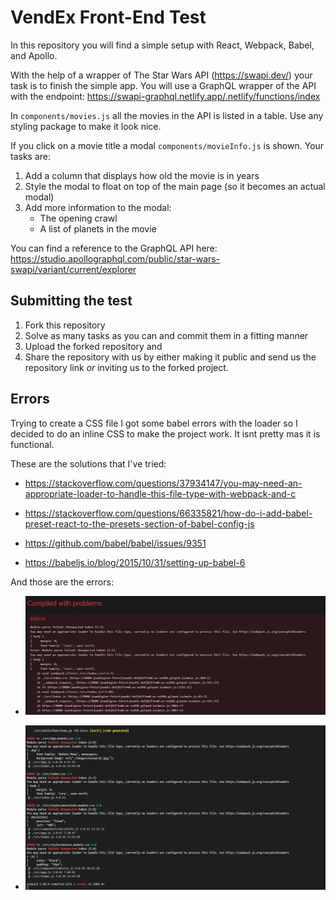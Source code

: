 # VendEx Front-End Test

In this repository you will find a simple setup with React, Webpack, Babel, and Apollo.

With the help of a wrapper of The Star Wars API (https://swapi.dev/) your task is to finish the simple app. You will use
a GraphQL wrapper of the API with the endpoint: https://swapi-graphql.netlify.app/.netlify/functions/index

In ```components/movies.js``` all the movies in the API is listed in a table. Use any styling package to make it look nice.

If you click on a movie title a modal ```components/movieInfo.js``` is shown. Your tasks are:

1. Add a column that displays how old the movie is in years
2. Style the modal to float on top of the main page (so it becomes an actual modal)
3. Add more information to the modal:
    - The opening crawl
    - A list of planets in the movie

You can find a reference to the GraphQL API here: https://studio.apollographql.com/public/star-wars-swapi/variant/current/explorer


## Submitting the test

1. Fork this repository
2. Solve as many tasks as you can and commit them in a fitting manner
3. Upload the forked repository and
4. Share the repository with us by either making it public and send us the repository link _or_ inviting us to the forked project.




## Errors

Trying to create a CSS file I got some babel errors with the loader so I decided to do an inline CSS to make the project work. It isnt pretty mas it is functional.

These are the solutions that I've tried:

- https://stackoverflow.com/questions/37934147/you-may-need-an-appropriate-loader-to-handle-this-file-type-with-webpack-and-c

- https://stackoverflow.com/questions/66335821/how-do-i-add-babel-preset-react-to-the-presets-section-of-babel-config-js

- https://github.com/babel/babel/issues/9351

- https://babeljs.io/blog/2015/10/31/setting-up-babel-6

And those are the errors:

- ![error](/src/image/error.png)

- ![error](/src/image/error2.png)
